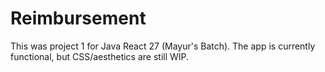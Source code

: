 # Reimbursement
This was project 1 for Java React 27 (Mayur's Batch).
The app is currently functional, but CSS/aesthetics are still WIP.
